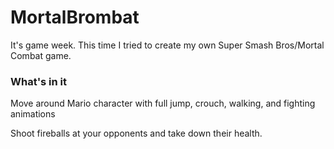 # MortalBrombat

It's game week. This time I tried to create my own Super Smash Bros/Mortal Combat game.

### What's in it

Move around Mario character with full jump, crouch, walking, and fighting animations

Shoot fireballs at your opponents and take down their health.
